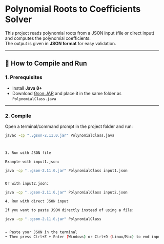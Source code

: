 # Polynomial Roots to Coefficients Solver

This project reads polynomial roots from a JSON input (file or direct input) and computes the polynomial coefficients.  
The output is given in **JSON format** for easy validation.

---

## 🚀 How to Compile and Run

### 1. Prerequisites
- Install **Java 8+**
- Download [Gson JAR](https://repo1.maven.org/maven2/com/google/code/gson/gson/2.11.0/gson-2.11.0.jar) and place it in the same folder as `PolynomialClass.java`

---

### 2. Compile
Open a terminal/command prompt in the project folder and run:

```bash
javac -cp ".;gson-2.11.0.jar" PolynomialClass.java



3. Run with JSON file

Example with input1.json:

java -cp ".;gson-2.11.0.jar" PolynomialClass input1.json


Or with input2.json:

java -cp ".;gson-2.11.0.jar" PolynomialClass input2.json

4. Run with direct JSON input

If you want to paste JSON directly instead of using a file:

java -cp ".;gson-2.11.0.jar" PolynomialClass


➡ Paste your JSON in the terminal
➡ Then press Ctrl+Z + Enter (Windows) or Ctrl+D (Linux/Mac) to end input.
